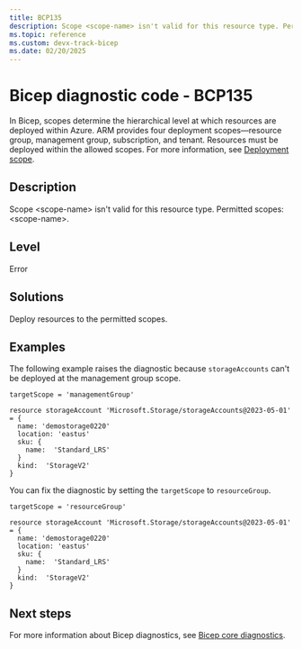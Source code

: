 ```yaml
---
title: BCP135
description: Scope <scope-name> isn't valid for this resource type. Permitted scopes <scope-name>.
ms.topic: reference
ms.custom: devx-track-bicep
ms.date: 02/20/2025
---
```


# Bicep diagnostic code - BCP135

In Bicep, scopes determine the hierarchical level at which resources are deployed within Azure. ARM provides four deployment scopes—resource group, management group, subscription, and tenant. Resources must be deployed within the allowed scopes. For more information, see [Deployment scope](../deploy-to-resource-group.md#deployment-scopes).

## Description

Scope \<scope-name> isn't valid for this resource type. Permitted scopes: \<scope-name>.

## Level

Error

## Solutions

Deploy resources to the permitted scopes.

## Examples

The following example raises the diagnostic because `storageAccounts` can't be deployed at the management group scope.

```bicep
targetScope = 'managementGroup'

resource storageAccount 'Microsoft.Storage/storageAccounts@2023-05-01' = {
  name: 'demostorage0220'
  location: 'eastus'
  sku: {
    name:  'Standard_LRS'
  }
  kind:  'StorageV2'
}
```

You can fix the diagnostic by setting the `targetScope` to `resourceGroup`.  

```bicep
targetScope = 'resourceGroup'

resource storageAccount 'Microsoft.Storage/storageAccounts@2023-05-01' = {
  name: 'demostorage0220'
  location: 'eastus'
  sku: {
    name:  'Standard_LRS'
  }
  kind:  'StorageV2'
}

```

## Next steps

For more information about Bicep diagnostics, see [Bicep core diagnostics](../bicep-core-diagnostics.md).
